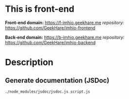 This is front-end
===
**Front-end domain:** https://f-imhio.geekhare.me
*repository:* https://github.com/GeekHare/imhio-frontend

**Back-end domain:** https://b-imhio.geekhare.me
*repository:* https://github.com/GeekHare/imhio-backend

Description
===

Generate documentation (JSDoc)
---
```bash
./node_modules/jsdoc/jsdoc.js script.js
```

